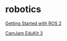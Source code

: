 # robotics

[Getting Started with ROS 2](./Getting%20Started%20with%20ROS%202)

[CamJam EduKit 3](./CamJam%20EduKit%203)


